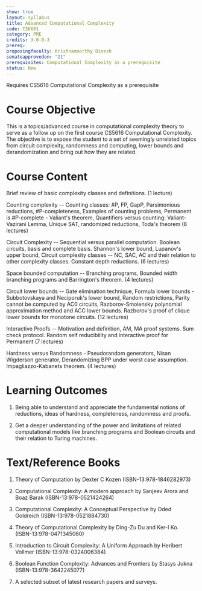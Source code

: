 ```yaml
---
show: true
layout: syllabus
title: Advanced Computational Complexity
code: CS6601
category: PME
credits: 3-0-0-3
prereq:
proposingfaculty: Krishnamoorthy Dinesh
senateapprovedon: "21"
prerequisites: Computational Complexity as a prerequisite
status: New
---
```

Requires CS5616 Computational Complexity as a prerequisite


# Course Objective
This is a topics/advanced course in computational complexity theory to serve as
a follow up on the first course CS5616 Computational Complexity. The objective
is to expose the student to a set of seemingly unrelated topics from circuit
complexity, randomness and computing, lower bounds and derandomization and
bring out how they are related.

# Course Content
Brief review of basic complexity classes and definitions. (1 lecture)

Counting complexity -- Counting classes: #P, FP, GapP, Parsimonious reductions, #P-completeness, Examples of counting problems, Permanent is #P-complete - Valiant's theorem, Quantifiers versus counting: Valiant-Vazirani Lemma, Unique SAT, randomized reductions, Toda's theorem (8 lectures)

Circuit Complexity -- Sequential versus parallel computation. Boolean circuits, basis and complete basis. Shannon's lower bound, Lupanov's upper bound, Circuit complexity classes -- NC, SAC, AC and their relation to other complexity classes. Constant depth reductions. (6 lectures)

Space bounded computation -- Branching programs, Bounded width branching programs and Barrington's theorem. (4 lectures)

Circuit lower bounds -- Gate elimination technique, Formula lower bounds - Subbotovskaya and Neciporuk's lower bound, Random restrictions, Parity cannot be computed by AC0 circuits, Razborov-Smolensky polynomial approximation method and ACC lower bounds. Razborov's proof of clique lower bounds for monotone circuits. (12 lectures)

Interactive Proofs -- Motivation and definition, AM, MA proof systems. Sum check protocol. Random self reducibility and interactive proof for Permanent (7 lectures)

Hardness versus Randomness - Pseudorandom generators, Nisan Wigderson generator, Derandomizing BPP under worst case assumption. Impagliazzo-Kabanets theorem. (4 lectures)

# Learning Outcomes
1. Being able to understand and appreciate the fundamental notions of reductions, ideas of hardness, completeness, randomness and proofs.

2. Get a deeper understanding of the power and limitations of related computational models like branching programs and Boolean circuits and their relation to Turing machines.

# Text/Reference Books
1. Theory of Computation by Dexter C Kozen (ISBN-13:978-1846282973)
        
2. Computational Complexity: A modern approach by Sanjeev Arora and Boaz Barak (ISBN-13:978-0521424264)
        
3. Computational Complexity: A Conceptual Perspective by Oded Goldreich (ISBN-13:978-0521884730)         
        
4. Theory of Computational Complexity by Ding-Zu Du and Ker-I Ko. (ISBN-13:978-0471345060)
        
5. Introduction to Circuit Complexity: A Uniform Approach by Heribert Vollmer (ISBN-13:978-0324006384)
        
6. Boolean Function Complexity: Advances and Frontiers by Stasys Jukna (ISBN-13:978-3642245077)
        
7. A selected subset of latest research papers and surveys.


